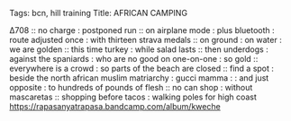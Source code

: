 Tags: bcn, hill training
Title: AFRICAN CAMPING  
  
∆708 :: no charge : postponed run :: on airplane mode : plus bluetooth : route adjusted once : with thirteen strava medals :: on ground : on water : we are golden :: this time turkey : while salad lasts :: then underdogs : against the spaniards : who are no good on one-on-one : so gold :: everywhere is a crowd : so parts of the beach are closed :: find a spot : beside the north african muslim matriarchy : gucci mamma : : and just opposite : to hundreds of pounds of flesh :: no can shop : without mascaretas :: shopping before tacos : walking poles for high coast  
<https://rapasanyatrapasa.bandcamp.com/album/kweche>  
